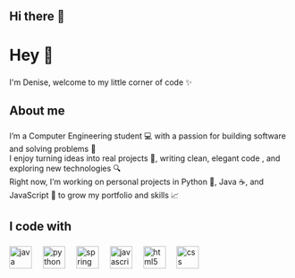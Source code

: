 ## Hi there 👋
<h1 align="left">Hey 👋</h1>

###

<p align="left">I'm Denise, welcome to my little corner of code ✨</p>

###

<h2 align="left">About me</h2>

###

<p align="left">I’m a Computer Engineering student 💻 with a passion for building software and solving problems 🧩<br>I enjoy turning ideas into real projects 🚀, writing clean, elegant code , and exploring new technologies 🔍<br>Right now, I’m working on personal projects in Python 🐍, Java ☕, and JavaScript 📜 to grow my portfolio and skills 📈</p>

###

<h2 align="left">I code with</h2>

###

<div align="left">
  <img src="https://cdn.jsdelivr.net/gh/devicons/devicon/icons/java/java-original.svg" height="40" alt="java logo"  />
  <img width="12" />
  <img src="https://cdn.jsdelivr.net/gh/devicons/devicon/icons/python/python-original.svg" height="40" alt="python logo"  />
  <img width="12" />
  <img src="https://cdn.jsdelivr.net/gh/devicons/devicon/icons/spring/spring-original.svg" height="40" alt="spring logo"  />
  <img width="12" />
  <img src="https://cdn.jsdelivr.net/gh/devicons/devicon/icons/javascript/javascript-original.svg" height="40" alt="javascript logo"  />
  <img width="12" />
  <img src="https://cdn.jsdelivr.net/gh/devicons/devicon/icons/html5/html5-original.svg" height="40" alt="html5 logo"  />
  <img width="12" />
  <img src="https://cdn.jsdelivr.net/gh/devicons/devicon/icons/css3/css3-original.svg" height="40" alt="css logo"  />
</div>

###
